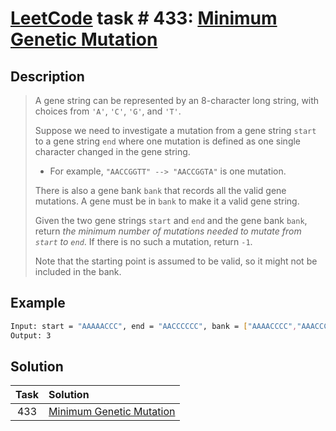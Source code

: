# [LeetCode][leetcode] task # 433: [Minimum Genetic Mutation][task]

Description
-----------

> A gene string can be represented by an 8-character long string, with choices from `'A'`, `'C'`, `'G'`, and `'T'`.
> 
> Suppose we need to investigate a mutation from a gene string `start` to a gene string `end`
> where one mutation is defined as one single character changed in the gene string.
> * For example, `"AACCGGTT" --> "AACCGGTA"` is one mutation.
>
> There is also a gene bank `bank` that records all the valid gene mutations.
> A gene must be in `bank` to make it a valid gene string.
> 
> Given the two gene strings `start` and `end` and the gene bank `bank`,
> return _the minimum number of mutations needed to mutate from `start` to `end`_.
> If there is no such a mutation, return `-1`.
> 
> Note that the starting point is assumed to be valid, so it might not be included in the bank.

Example
-------

```sh
Input: start = "AAAAACCC", end = "AACCCCCC", bank = ["AAAACCCC","AAACCCCC","AACCCCCC"]
Output: 3
```

Solution
--------

| Task | Solution                             |
|:----:|:-------------------------------------|
| 433  | [Minimum Genetic Mutation][solution] |


[leetcode]: <http://leetcode.com/>
[task]: <https://leetcode.com/problems/minimum-genetic-mutation/>
[solution]: <https://github.com/wellaxis/praxis-leetcode/blob/main/src/main/java/com/witalis/praxis/leetcode/task/h5/p433/option/Practice.java>

